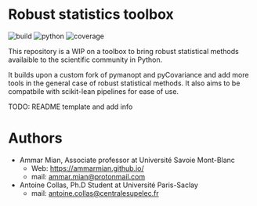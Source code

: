 # Robust statistics toolbox

![build](https://img.shields.io/badge/build-passing-red?style=for-the-badge) ![python](https://img.shields.io/badge/python-%3E3.7-blue?style=for-the-badge) ![coverage](https://img.shields.io/badge/coverage-88%25-green?style=for-the-badge) 

This repository is a WIP on a toolbox to bring robust statistical methods availaible to the scientific community in Python.

It builds upon a custom fork of pymanopt and pyCovariance and add more tools in the general case of robust statistical methods. It also aims to be compatbile with scikit-lean pipelines for ease of use.

TODO: README template and add info

# Authors

* Ammar Mian, Associate professor at Université Savoie Mont-Blanc
   * Web: https://ammarmian.github.io/
   * mail: ammar.mian@protonmail.com
* Antoine Collas, Ph.D Student at Université Paris-Saclay
   * mail: antoine.collas@centralesupelec.fr

